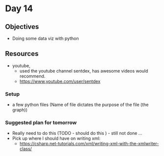 # Day 14

## Objectives

- Doing some data viz with python

## Resources

- youtube,
  - used the youtube channel sentdex, has awesome videos would recommend.
  - https://www.youtube.com/user/sentdex

### Setup

- a few python files (Name of file dictates the purpose of the file (the graph))

### Suggested plan for tomorrow

- Really need to do this (TODO - should do this ) - still not done ...
- Pick up where I should have on writing xml:
  - https://csharp.net-tutorials.com/xml/writing-xml-with-the-xmlwriter-class/